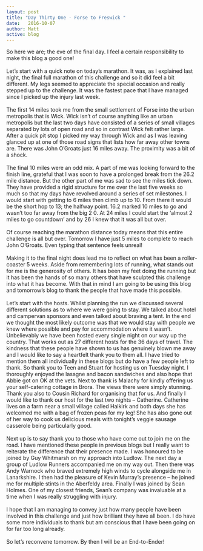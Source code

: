 ```yaml
---
layout: post
title: "Day Thirty One - Forse to Freswick "
date:   2016-10-07
author: Matt
active: blog
---
```

So here we are; the eve of the final day. I feel a certain responsibility to make this blog a good one! 
<br><br>
Let’s start with a quick note on today’s marathon. It was, as I explained last night, the final full marathon of this challenge and so it did feel a bit different. My legs seemed to appreciate the special occasion and really stepped up to the challenge. It was the fastest pace that I have managed since I picked up the injury last week. 
<br><br>
The first 14 miles took me from the small settlement of Forse into the urban metropolis that is Wick. Wick isn’t of course anything like an urban metropolis but the last two days have consisted of a series of small villages separated by lots of open road and so in contrast Wick felt rather large. After a quick pit stop I picked my way through Wick and as I was leaving glanced up at one of those road signs that lists how far away other towns are. There was John O’Groats just 16 miles away. The proximity was a bit of a shock.
<br><br>
The final 10 miles were an odd mix. A part of me was looking forward to the finish line, grateful that I was soon to have a prolonged break from the 26.2 mile distance. But the other part of me was sad to see the miles tick down. They have provided a rigid structure for me over the last five weeks so much so that my days have revolved around a series of set milestones. I would start with getting to 6 miles then climb up to 10. From there it would be the short hop to 13; the halfway point. 16.2 marked 10 miles to go and wasn’t too far away from the big 2 0. At 24 miles I could start the ‘almost 2 miles to go countdown’ and by 26 I knew that it was all but over. 
<br><br>
Of course reaching the marathon distance today means that this entire challenge is all but over. Tomorrow I have just 5 miles to complete to reach John O’Groats. Even typing that sentence feels unreal!
<br><br>
Making it to the final night does lead me to reflect on what has been a roller-coaster 5 weeks. Aside from remembering lots of running, what stands out for me is the generosity of others. It has been my feet doing the running but it has been the hands of so many others that have sculpted this challenge into what it has become. With that in mind I am going to be using this blog and tomorrow’s blog to thank the people that have made this possible. 
<br><br>
Let’s start with the hosts. Whilst planning the run we discussed several different solutions as to where we were going to stay. We talked about hotel and campervan sponsors and even talked about braving a tent. In the end we thought the most likely outcome was that we would stay with people we knew where possible and pay for accommodation where it wasn’t. Unbelievably we have been hosted every single night on our way up the country. That works out as 27 different hosts for the 36 days of travel. The kindness that these people have shown to us has genuinely blown me away and I would like to say a heartfelt thank you to them all. I have tried to mention them all individually in these blogs but do have a few people left to thank. So thank you to Teen and Stuart for hosting us on Tuesday night. I thoroughly enjoyed the lasagne and bacon sandwiches and also hope that Abbie got on OK at the vets. Next to thank is Malachy for kindly offering us your self-catering cottage in Brora. The views there were simply stunning. Thank you also to Cousin Richard for organising that for us. And finally I would like to thank our host for the last two nights – Catherine. Catherine lives on a farm near a small village called Halkirk and both days she has welcomed me with a bag of frozen peas for my leg! She has also gone out of her way to cook us delicious meals with tonight’s veggie sausage casserole being particularly good. 
<br><br>
Next up is to say thank you to those who have come out to join me on the road. I have mentioned these people in previous blogs but I really want to reiterate the difference that their presence made. I was honoured to be joined by Guy Whitmarsh on my approach into Ludlow. The next day a group of Ludlow Runners accompanied me on my way out. Then there was Andy Warnock who braved extremely high winds to cycle alongside me in Lanarkshire. I then had the pleasure of Kevin Murray’s presence – he joined me for multiple stints in the Aberfeldy area. Finally I was joined by Sean Holmes. One of my closest friends, Sean’s company was invaluable at a time when I was really struggling with injury. 
<br><br>
I hope that I am managing to convey just how many people have been involved in this challenge and just how brilliant they have all been. I do have some more individuals to thank but am conscious that I have been going on for far too long already. 
<br><br>
So let’s reconvene tomorrow. By then I will be an End-to-Ender!
